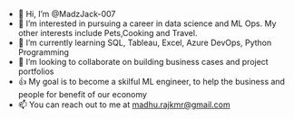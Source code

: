 - 👋 Hi, I’m @MadzJack-007
- 👀 I’m interested in pursuing a career in data science and ML Ops. My other interests include Pets,Cooking and Travel.
- 🌱 I’m currently learning SQL, Tableau, Excel, Azure DevOps, Python Programming
- 💞️ I’m looking to collaborate on building business cases and project portfolios
- 👍 My goal is to become a skilful ML engineer, to help the business and people for benefit of our economy
- 📫 You can reach out to me at madhu.rajkmr@gmail.com

<!---
MadzJack-007/MadzJack-007 is a ✨ special ✨ repository because its `README.md` (this file) appears on your GitHub profile.
You can click the Preview link to take a look at your changes.
--->
